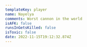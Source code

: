 ```yaml
---
templateKey: player
name: Nayelya
comments: Worst cannon in the world
isAFK: false
runsInGetsKilled: false
isToxic: false
date: 2022-11-15T19:12:32.874Z
---
```


